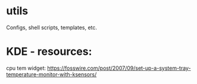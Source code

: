 # utils
Configs, shell scripts, templates, etc.

# KDE - resources:
cpu tem widget: https://fosswire.com/post/2007/09/set-up-a-system-tray-temperature-monitor-with-ksensors/
